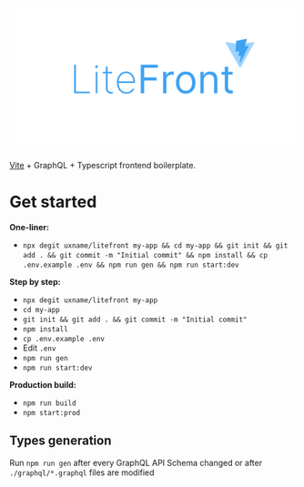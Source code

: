 ![](./.github/logo.png)

[Vite](https://vitejs.dev) + GraphQL + Typescript frontend boilerplate.

# Get started

**One-liner:**

- `npx degit uxname/litefront my-app && cd my-app && git init && git add . && git commit -m "Initial commit" && npm install && cp .env.example .env && npm run gen && npm run start:dev`

**Step by step:**

- `npx degit uxname/litefront my-app`
- `cd my-app`
- `git init && git add . && git commit -m "Initial commit"`
- `npm install`
- `cp .env.example .env`
- Edit `.env`
- `npm run gen`
- `npm run start:dev`

**Production build:**

- `npm run build`
- `npm start:prod`

## Types generation

Run `npm run gen` after every GraphQL API Schema changed or after `./graphql/*.graphql` files are modified
